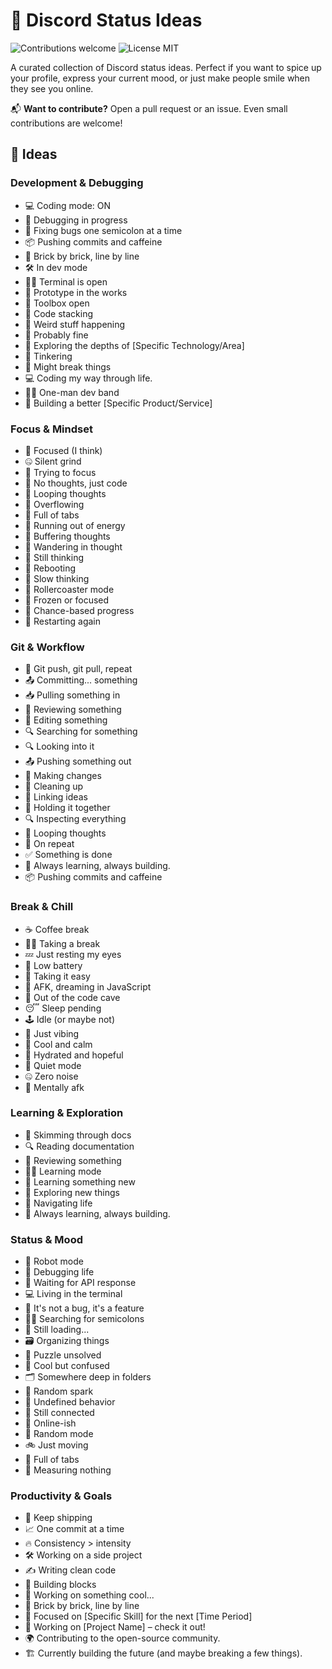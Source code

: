 # 💬 Discord Status Ideas

<p>
  <img alt="Contributions welcome" src="https://img.shields.io/badge/Contributions-welcome-green">
  <img alt="License MIT" src="https://img.shields.io/badge/License-MIT-orange">
</p>

A curated collection of Discord status ideas. Perfect if you want to spice up your profile, express your current mood, or just make people smile when they see you online.

📬 **Want to contribute?** Open a pull request or an issue. Even small contributions are welcome!

## 📕 Ideas

### Development & Debugging

- 💻 Coding mode: ON
- 🧪 Debugging in progress
- 🔧 Fixing bugs one semicolon at a time
- 📦 Pushing commits and caffeine
- 🧱 Brick by brick, line by line
- 🛠️ In dev mode
- 🧑‍💻 Terminal is open
- 🧪 Prototype in the works
- 🧰 Toolbox open
- 🧱 Code stacking
- 🧪 Weird stuff happening
- 🧯 Probably fine
- 🔬 Exploring the depths of [Specific Technology/Area]
- 🔧 Tinkering
- 🧪 Might break things
- 💻 Coding my way through life.
- 🧑‍🎤 One-man dev band
- 🧱 Building a better [Specific Product/Service]

### Focus & Mindset

- 🧠 Focused (I think)
- 🤐 Silent grind
- 🎯 Trying to focus
- 🧠 No thoughts, just code
- 🔁 Looping thoughts
- 🤯 Overflowing
- 🧠 Full of tabs
- 🔋 Running out of energy
- 🧠 Buffering thoughts
- 🌌 Wandering in thought
- 🧠 Still thinking
- 🧠 Rebooting
- 🧠 Slow thinking
- 🎢 Rollercoaster mode
- 🧊 Frozen or focused
- 🎲 Chance-based progress
- 🔄 Restarting again

### Git & Workflow

- 🔁 Git push, git pull, repeat
- 📤 Committing... something
- 📥 Pulling something in
- 📄 Reviewing something
- 📄 Editing something
- 🔍 Searching for something
- 🔍 Looking into it
- 📤 Pushing something out
- 🧬 Making changes
- 🧹 Cleaning up
- 🔗 Linking ideas
- 🧷 Holding it together
- 🔍 Inspecting everything
- 🔁 Looping thoughts
- 🔂 On repeat
- ✅ Something is done
- 📘 Always learning, always building.
- 📦 Pushing commits and caffeine

### Break & Chill

- ☕ Coffee break
- 🧘‍♂️ Taking a break
- 💤 Just resting my eyes
- 🔋 Low battery
- 🧃 Taking it easy
- 🌙 AFK, dreaming in JavaScript
- 🚪 Out of the code cave
- 😴 Sleep pending
- 🕹 Idle (or maybe not)
- 📎 Just vibing
- 🧊 Cool and calm
- 🧃 Hydrated and hopeful
- 🧏 Quiet mode
- 🤐 Zero noise
- 🚪 Mentally afk

### Learning & Exploration

- 📖 Skimming through docs
- 🔍 Reading documentation
- 📄 Reviewing something
- 🧑‍🏫 Learning mode
- 🧠 Learning something new
- 🔭 Exploring new things
- 🧭 Navigating life
- 📘 Always learning, always building.

### Status & Mood

- 🤖 Robot mode
- 👾 Debugging life
- 📡 Waiting for API response
- 💻 Living in the terminal
- 🐛 It's not a bug, it's a feature
- 🕵️‍♂️ Searching for semicolons
- 🐢 Still loading...
- 🗃 Organizing things
- 🧩 Puzzle unsolved
- 🧊 Cool but confused
- 🗂 Somewhere deep in folders
- 🌠 Random spark
- 🔮 Undefined behavior
- 📡 Still connected
- 📶 Online-ish
- 🎲 Random mode
- 🚲 Just moving
- 🧠 Full of tabs
- 📐 Measuring nothing

### Productivity & Goals

- 💪 Keep shipping
- 📈 One commit at a time
- 🔥 Consistency > intensity
- 🛠️ Working on a side project
- ✍️ Writing clean code
- 🧱 Building blocks
- 🚧 Working on something cool...
- 🧱 Brick by brick, line by line
- 🎯 Focused on [Specific Skill] for the next [Time Period]
- 🚀 Working on [Project Name] – check it out!
- 🌍 Contributing to the open-source community.
- 🏗️ Currently building the future (and maybe breaking a few things).
